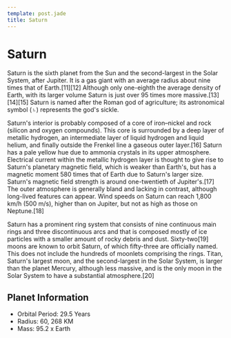 ```yaml
---
template: post.jade
title: Saturn
---
```


# Saturn
Saturn is the sixth planet from the Sun and the second-largest in the Solar System, after Jupiter. It is a gas giant with an average radius about nine times that of Earth.[11][12] Although only one-eighth the average density of Earth, with its larger volume Saturn is just over 95 times more massive.[13][14][15] Saturn is named after the Roman god of agriculture; its astronomical symbol (♄) represents the god's sickle.

Saturn's interior is probably composed of a core of iron–nickel and rock (silicon and oxygen compounds). This core is surrounded by a deep layer of metallic hydrogen, an intermediate layer of liquid hydrogen and liquid helium, and finally outside the Frenkel line a gaseous outer layer.[16] Saturn has a pale yellow hue due to ammonia crystals in its upper atmosphere. Electrical current within the metallic hydrogen layer is thought to give rise to Saturn's planetary magnetic field, which is weaker than Earth's, but has a magnetic moment 580 times that of Earth due to Saturn's larger size. Saturn's magnetic field strength is around one-twentieth of Jupiter's.[17] The outer atmosphere is generally bland and lacking in contrast, although long-lived features can appear. Wind speeds on Saturn can reach 1,800 km/h (500 m/s), higher than on Jupiter, but not as high as those on Neptune.[18]

Saturn has a prominent ring system that consists of nine continuous main rings and three discontinuous arcs and that is composed mostly of ice particles with a smaller amount of rocky debris and dust. Sixty-two[19] moons are known to orbit Saturn, of which fifty-three are officially named. This does not include the hundreds of moonlets comprising the rings. Titan, Saturn's largest moon, and the second-largest in the Solar System, is larger than the planet Mercury, although less massive, and is the only moon in the Solar System to have a substantial atmosphere.[20]

## Planet Information
* Orbital Period: 29.5 Years
* Radius: 60, 268 KM
* Mass: 95.2 x Earth